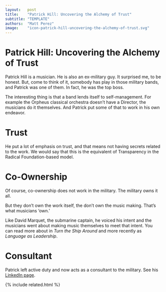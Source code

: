 ```yaml
---
layout:   post
title:    "Patrick Hill: Uncovering the Alchemy of Trust"
subtitle: "TEMPLATE"
authors:  "Matt Perez"
image:    "icon-patrick-hill-uncovering-the-alchemy-of-trust.svg"
---
```


<div style='display:none;'>
 <p>Patrick Hill is a musician. Patrick Hill is an ex-military guy. Go figure that.</p>
</div>

<h1>Patrick Hill: Uncovering the Alchemy of Trust</h1>
 <p>Patrick Hill is a musician. He is also an ex-military guy. It surprised me, to be honest. But, come to think of it, somebody has play in those military bands, and Patrick was one of them. In fact, he was the top boss.</p>
 <p>The interesting thing is that a band lends itself to  self-management. For example the Orpheus classical orchestra doesn’t have a Director, the musicians do it themselves. And Patrick put some of that to work in his own endeavor.</p>

<h1>Trust</h1>
 <p>He put a lot of emphasis on trust, and that means not having secrets related to the work. We would say that this is the equivalent of Transparency in the Radical Foundation-based model.</p>

<h1>Co-Ownership</h1>
 <p>Of course, co-ownership does not work in the military. The military owns it all.</p>
 <p>But they don’t own the work itself, the don’t own the music making. That’s what musicians &lsquo;own.&rsquo;</p>
 <p>Like David Marquet, the submarine captain, he voiced his intent and the musicians went about making music themselves to meet that intent. You can read more about in <em>Turn the Ship Around</em> and more recently as <em>Language as Leadership</em>.</p>

<h1>Consultant</h1>
 <p>Patrick left active duty and now acts as a consultant to the military. See his <a href="https://www.linkedin.com/in/patrick-hill-dsl-phr-5a631041/">LinkedIn page</a>.</p>

{% include related.html %}
